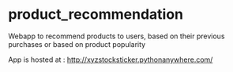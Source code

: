 # product_recommendation
Webapp to recommend products to users, based on their previous purchases or based on product popularity

App is hosted at : http://xyzstocksticker.pythonanywhere.com/

